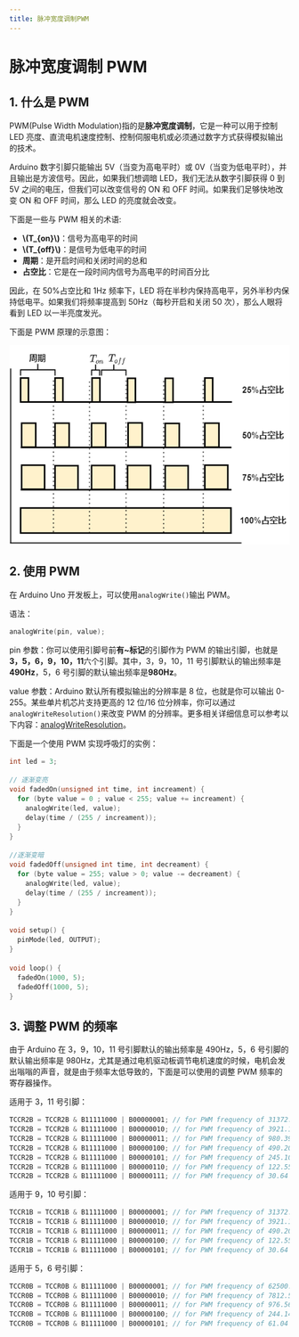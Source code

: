 ```yaml
---
title: 脉冲宽度调制PWM
---
```


# 脉冲宽度调制 PWM

## 1. 什么是 PWM

PWM(Pulse Width Modulation)指的是**脉冲宽度调制**，它是一种可以用于控制 LED 亮度、直流电机速度控制、控制伺服电机或必须通过数字方式获得模拟输出的技术。

Arduino 数字引脚只能输出 5V（当变为高电平时）或 0V（当变为低电平时），并且输出是方波信号。因此，如果我们想调暗 LED，我们无法从数字引脚获得 0 到 5V 之间的电压，但我们可以改变信号的 ON 和 OFF 时间。如果我们足够快地改变 ON 和 OFF 时间，那么 LED 的亮度就会改变。

下面是一些与 PWM 相关的术语:

- **\\(T\_{on}\\)**：信号为高电平的时间
- **\\(T\_{off}\\)**：是信号为低电平的时间
- **周期**：是开启时间和关闭时间的总和
- **占空比**：它是在一段时间内信号为高电平的时间百分比

因此，在 50%占空比和 1Hz 频率下，LED 将在半秒内保持高电平，另外半秒内保持低电平。如果我们将频率提高到 50Hz（每秒开启和关闭 50 次），那么人眼将看到 LED 以一半亮度发光。

下面是 PWM 原理的示意图：

![PWM](images/6-1.png)

## 2. 使用 PWM

在 Arduino Uno 开发板上，可以使用`analogWrite()`输出 PWM。

语法：

```cpp
analogWrite(pin, value);
```

pin 参数：你可以使用引脚号前**有~标记**的引脚作为 PWM 的输出引脚，也就是**3，5，6，9，10，11**六个引脚。其中，3，9，10，11 号引脚默认的输出频率是**490Hz**，5，6 号引脚的默认输出频率是**980Hz**。

value 参数：Arduino 默认所有模拟输出的分辨率是 8 位，也就是你可以输出 0-255。某些单片机芯片支持更高的 12 位/16 位分辨率，你可以通过`analogWriteResolution()`来改变 PWM 的分辨率。更多相关详细信息可以参考以下内容：[analogWriteResolution](https://www.arduino.cc/reference/en/language/functions/zero-due-mkr-family/analogwriteresolution/)。

下面是一个使用 PWM 实现呼吸灯的实例：

```cpp
int led = 3;

// 逐渐变亮
void fadedOn(unsigned int time, int increament) {
  for (byte value = 0 ; value < 255; value += increament) {
    analogWrite(led, value);
    delay(time / (255 / increament));
  }
}

//逐渐变暗
void fadedOff(unsigned int time, int decreament) {
  for (byte value = 255; value > 0; value -= decreament) {
    analogWrite(led, value);
    delay(time / (255 / increament));
  }
}

void setup() {
  pinMode(led, OUTPUT);
}

void loop() {
  fadedOn(1000, 5);
  fadedOff(1000, 5);
}
```

## 3. 调整 PWM 的频率

由于 Arduino 在 3，9，10，11 号引脚默认的输出频率是 490Hz，5，6 号引脚的默认输出频率是 980Hz，尤其是通过电机驱动板调节电机速度的时候，电机会发出嗡嗡的声音，就是由于频率太低导致的，下面是可以使用的调整 PWM 频率的寄存器操作。

适用于 3，11 号引脚：

```cpp
TCCR2B = TCCR2B & B11111000 | B00000001; // for PWM frequency of 31372.55 Hz
TCCR2B = TCCR2B & B11111000 | B00000010; // for PWM frequency of 3921.16 Hz
TCCR2B = TCCR2B & B11111000 | B00000011; // for PWM frequency of 980.39 Hz
TCCR2B = TCCR2B & B11111000 | B00000100; // for PWM frequency of 490.20 Hz (The DEFAULT)
TCCR2B = TCCR2B & B11111000 | B00000101; // for PWM frequency of 245.10 Hz
TCCR2B = TCCR2B & B11111000 | B00000110; // for PWM frequency of 122.55 Hz
TCCR2B = TCCR2B & B11111000 | B00000111; // for PWM frequency of 30.64 Hz
```

适用于 9，10 号引脚：

```cpp
TCCR1B = TCCR1B & B11111000 | B00000001; // for PWM frequency of 31372.55 Hz
TCCR1B = TCCR1B & B11111000 | B00000010; // for PWM frequency of 3921.16 Hz
TCCR1B = TCCR1B & B11111000 | B00000011; // for PWM frequency of 490.20 Hz (The DEFAULT)
TCCR1B = TCCR1B & B11111000 | B00000100; // for PWM frequency of 122.55 Hz
TCCR1B = TCCR1B & B11111000 | B00000101; // for PWM frequency of 30.64 Hz
```

适用于 5，6 号引脚：

```cpp
TCCR0B = TCCR0B & B11111000 | B00000001; // for PWM frequency of 62500.00 Hz
TCCR0B = TCCR0B & B11111000 | B00000010; // for PWM frequency of 7812.50 Hz
TCCR0B = TCCR0B & B11111000 | B00000011; // for PWM frequency of 976.56 Hz (The DEFAULT)
TCCR0B = TCCR0B & B11111000 | B00000100; // for PWM frequency of 244.14 Hz
TCCR0B = TCCR0B & B11111000 | B00000101; // for PWM frequency of 61.04 Hz
```
